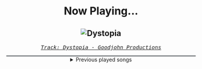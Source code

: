 <div align="center"> 
<h1>Now Playing...</h1>

![Dystopia](https://i.scdn.co/image/ab67616d00001e025f95ec49455e6c49b4676224)
--
_<samp><a href="https://open.spotify.com/track/2EJcAFTHtmmYrLpZDe5gYZ">Track: Dystopia - Goodjohn Productions</a></samp>_

<div style="border: 1px #4B5054 solid"></div>
<details>
  <summary>
    Previous played songs
  </summary>
  <table>
    <thead>
      <tr>
        <th>
          Artist
        </th>
        <th>
          Song
        </th>
        <th>
          Link
        </th>
      </tr>
    </thead>
    <tbody>
      <tr><td>Goodjohn Productions</td><td>Dystopia</td><td><a href="https://open.spotify.com/track/2EJcAFTHtmmYrLpZDe5gYZ">https://open.spotify.com/track/2EJcAFTHtmmYrLpZDe5gYZ</a></td></tr><tr><td>Darkest Hour</td><td>Perpetual Terminal</td><td><a href="https://open.spotify.com/track/0fcEV5CPc7QFD50pY4JhAs">https://open.spotify.com/track/0fcEV5CPc7QFD50pY4JhAs</a></td></tr><tr><td>Alpha Wolf</td><td>Bring Back The Noise</td><td><a href="https://open.spotify.com/track/0yr5ueBWdLrLj7fGQArbnd">https://open.spotify.com/track/0yr5ueBWdLrLj7fGQArbnd</a></td></tr><tr><td>I See Stars</td><td>D4MAGE DONE</td><td><a href="https://open.spotify.com/track/7BnK1opiLlkxkBQ0TVKRYw">https://open.spotify.com/track/7BnK1opiLlkxkBQ0TVKRYw</a></td></tr><tr><td>Invent Animate</td><td>Without a Whisper</td><td><a href="https://open.spotify.com/track/6QElYAt0RHossldXx3Udv9">https://open.spotify.com/track/6QElYAt0RHossldXx3Udv9</a></td></tr><tr><td>Resolve</td><td>Older Days</td><td><a href="https://open.spotify.com/track/3DjsiMycLUIbFsSz7hKndD">https://open.spotify.com/track/3DjsiMycLUIbFsSz7hKndD</a></td></tr><tr><td>Self Deception</td><td>Feeding Demons</td><td><a href="https://open.spotify.com/track/0S7aPnRsDKpvuKOt91iNdq">https://open.spotify.com/track/0S7aPnRsDKpvuKOt91iNdq</a></td></tr><tr><td>NOVELISTS</td><td>Mourning The Dawn</td><td><a href="https://open.spotify.com/track/0AvzlxMd2IEXZEQXNBtQNm">https://open.spotify.com/track/0AvzlxMd2IEXZEQXNBtQNm</a></td></tr><tr><td>GHØSTKID</td><td>HEAVY RAIN</td><td><a href="https://open.spotify.com/track/13XqsUBoeSvcC5iZOMZaqS">https://open.spotify.com/track/13XqsUBoeSvcC5iZOMZaqS</a></td></tr><tr><td>Attack Attack!</td><td>Dark Waves</td><td><a href="https://open.spotify.com/track/3yRHVvzkDd8g6GkQzCycYj">https://open.spotify.com/track/3yRHVvzkDd8g6GkQzCycYj</a></td></tr><tr><td>Magnolia Park</td><td>Animal</td><td><a href="https://open.spotify.com/track/1BO5Y7G9ukdTRVw1ER0HuC">https://open.spotify.com/track/1BO5Y7G9ukdTRVw1ER0HuC</a></td></tr><tr><td>Ice Nine Kills</td><td>Meat & Greet</td><td><a href="https://open.spotify.com/track/4GxFq0SoA0QOsocHvtHIvL">https://open.spotify.com/track/4GxFq0SoA0QOsocHvtHIvL</a></td></tr><tr><td>Savage Hands</td><td>Love No More</td><td><a href="https://open.spotify.com/track/3qAXH92Chxp4o5yVBcSPc3">https://open.spotify.com/track/3qAXH92Chxp4o5yVBcSPc3</a></td></tr><tr><td>Motionless In White</td><td>BFBTG: Corpse Nation</td><td><a href="https://open.spotify.com/track/6Aqyd2xeESP6HhUbbZvHoJ">https://open.spotify.com/track/6Aqyd2xeESP6HhUbbZvHoJ</a></td></tr><tr><td>Bad Omens</td><td>IDWT$</td><td><a href="https://open.spotify.com/track/0GRvh5JoEwVel4qDsbqmNb">https://open.spotify.com/track/0GRvh5JoEwVel4qDsbqmNb</a></td></tr><tr><td>Imminence</td><td>Lighthouse</td><td><a href="https://open.spotify.com/track/5u4nl3NCpxpAC5AshecjbV">https://open.spotify.com/track/5u4nl3NCpxpAC5AshecjbV</a></td></tr><tr><td>Imminence</td><td>Surrender</td><td><a href="https://open.spotify.com/track/4YW8jIwpuIqYvNEOiqxAb5">https://open.spotify.com/track/4YW8jIwpuIqYvNEOiqxAb5</a></td></tr><tr><td>Disturbed</td><td>Ten Thousand Fists</td><td><a href="https://open.spotify.com/track/5hkgrWxkobGtg30I7DsfVu">https://open.spotify.com/track/5hkgrWxkobGtg30I7DsfVu</a></td></tr><tr><td>Rob Zombie</td><td>Feel So Numb</td><td><a href="https://open.spotify.com/track/6KnNDix4Owr4vNmsPhLmxD">https://open.spotify.com/track/6KnNDix4Owr4vNmsPhLmxD</a></td></tr><tr><td>Hoobastank</td><td>Out Of Control</td><td><a href="https://open.spotify.com/track/6mjHiGwrRGE8LVCXVc5QDU">https://open.spotify.com/track/6mjHiGwrRGE8LVCXVc5QDU</a></td></tr>
    </tbody>
  </table>
</details>

</div>
